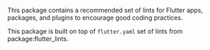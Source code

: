 This package contains a recommended set of lints for Flutter apps, packages, and plugins to encourage good coding practices.


This package is built on top of `flutter.yaml` set of lints from package:flutter_lints.